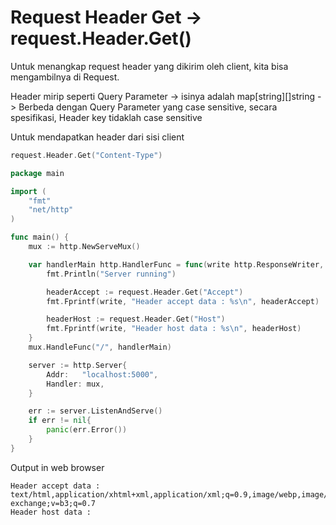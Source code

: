 # Request Header Get -> request.Header.Get()

Untuk menangkap request header yang dikirim oleh client, kita bisa mengambilnya di Request.

Header mirip seperti Query Parameter -> isinya adalah map\[string]\[]string -> Berbeda dengan Query Parameter yang case sensitive, secara spesifikasi, Header key tidaklah case sensitive

Untuk mendapatkan header dari sisi client

```go
request.Header.Get("Content-Type")
```

```go
package main

import (
	"fmt"
	"net/http"
)

func main() {
	mux := http.NewServeMux()

	var handlerMain http.HandlerFunc = func(write http.ResponseWriter, request *http.Request) {
		fmt.Println("Server running")

		headerAccept := request.Header.Get("Accept")
		fmt.Fprintf(write, "Header accept data : %s\n", headerAccept)

		headerHost := request.Header.Get("Host")
		fmt.Fprintf(write, "Header host data : %s\n", headerHost)
	}
	mux.HandleFunc("/", handlerMain)

	server := http.Server{
		Addr:   "localhost:5000",
		Handler: mux,
	}

	err := server.ListenAndServe()
	if err != nil{
		panic(err.Error())
	}
}
```

Output in web browser&#x20;

```
Header accept data : text/html,application/xhtml+xml,application/xml;q=0.9,image/webp,image/apng,*/*;q=0.8,application/signed-exchange;v=b3;q=0.7
Header host data : 
```

